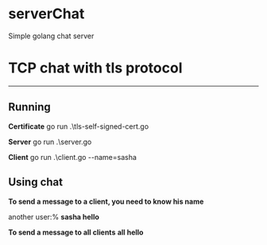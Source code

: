 # serverChat
Simple golang chat server

# TCP chat with tls protocol
____
## Running

**Сertificate**
go run .\tls-self-signed-cert.go

**Server**
go run .\server.go

**Client**
go run .\client.go --name=sasha

## Using chat

**To send a message to a client, you need to know his name**

another user:% **sasha hello**

**To send a message to all clients**
**all hello**
